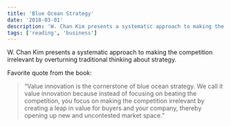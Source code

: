 ```yaml
---
title: 'Blue Ocean Strategy'
date: '2018-03-01'
description: 'W. Chan Kim presents a systematic approach to making the competition irrelevant by overturning traditional thinking about strategy.'
tags: ['reading', 'business']
---
```


W. Chan Kim presents a systematic approach to making the competition irrelevant by overturning traditional thinking about strategy.

Favorite quote from the book:

> “Value innovation is the cornerstone of blue ocean strategy. We call it value innovation because instead of focusing on beating the competition, you focus on making the competition irrelevant by creating a leap in value for buyers and your company, thereby opening up new and uncontested market space.”
